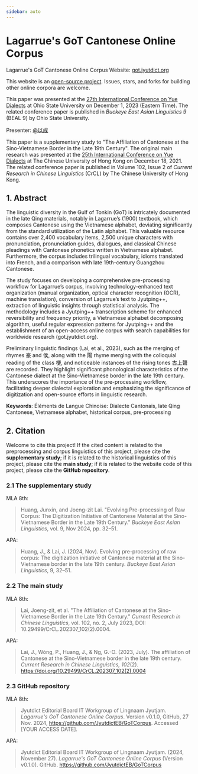 ```yaml
---
sidebar: auto
---
```


# Lagarrue's GoT Cantonese Online Corpus

Lagarrue's GoT Cantonese Online Corpus Website: [got.jyutdict.org](https://got.jyutdict.org/)

This website is an [open-source project](https://github.com/JyutdictEB/GoTCorpus). Issues, stars, and forks for building other online corpora are welcome.

This paper was presented at the [27th International Conference on Yue Dialects](https://u.osu.edu/yue2023/) at Ohio State University on December 1, 2023 (Eastern Time). The related conference paper is published in *Buckeye East Asian Linguistics 9* (BEAL 9) by Ohio State University.

Presenter: [@以成](https://www.zhihu.com/people/huang-jun-xin-74)

This paper is a supplementary study to "The Affiliation of Cantonese at the Sino-Vietnamese Border in the Late 19th Century". The original main research was presented at the [25th International Conference on Yue Dialects](https://www.cuhk.edu.hk/ics/clrc/yue25/index_en.html) at The Chinese University of Hong Kong on December 18, 2021. The related conference paper is published in Volume 102, Issue 2 of *Current Research in Chinese Linguistics* (CrCL) by The Chinese University of Hong Kong.

## 1. Abstract

The linguistic diversity in the Gulf of Tonkin (GoT) is intricately documented in the late Qing materials, notably in Lagarrue’s (1900) textbook, which composes Cantonese using the Vietnamese alphabet, deviating significantly from the standard utilization of the Latin alphabet. This valuable resource contains over 2,400 vocabulary items, 2,500 unique characters with pronunciation, pronunciation guides, dialogues, and classical Chinese pleadings with Cantonese phonetics written in Vietnamese alphabet. Furthermore, the corpus includes trilingual vocabulary, idioms translated into French, and a comparison with late 19th-century Guangzhou Cantonese.

The study focuses on developing a comprehensive pre-processing workflow for Lagarrue’s corpus, involving technology-enhanced text organization (manual organization, optical character recognition (OCR), machine translation), conversion of Lagarrue’s text to Jyutping++, extraction of linguistic insights through statistical analysis. The methodology includes a Jyutping++ transcription scheme for enhanced reversibility and frequency priority, a Vietnamese alphabet decomposing algorithm, useful regular expression patterns for Jyutping++ and the establishment of an open-access online corpus with search capabilities for worldwide research (got.jyutdict.org).

Preliminary linguistic findings (Lai, et al., 2023), such as the merging of rhymes 豪 and 侯, along with the 陽 rhyme merging with the colloquial reading of the class 梗, and noticeable instances of the rising tones 古上聲 are recorded. They highlight significant phonological characteristics of the Cantonese dialect at the Sino-Vietnamese border in the late 19th century. This underscores the importance of the pre-processing workflow, facilitating deeper dialectal exploration and emphasizing the significance of digitization and open-source efforts in linguistic research.

**Keywords**: Éléments de Langue Chinoise: Dialecte Cantonais, late Qing Cantonese, Vietnamese alphabet, historical corpus, pre-processing

## 2. Citation

Welcome to cite this project! If the cited content is related to the preprocessing and corpus linguistics of this project, please cite the **supplementary study**; if it is related to the historical linguistics of this project, please cite the **main study**; if it is related to the website code of this project, please cite the **GitHub repository**.

### 2.1 The supplementary study

MLA 8th:

> Huang, Junxin, and Joeng-zit Lai. "Evolving Pre-processing of Raw Corpus: The Digitization Initiative of Cantonese Material at the Sino-Vietnamese Border in the Late 19th Century." *Buckeye East Asian Linguistics*, vol. 9, Nov 2024, pp. 32–51.

APA:

> Huang, J., & Lai, J. (2024, Nov). Evolving pre-processing of raw corpus: The digitization initiative of Cantonese material at the Sino-Vietnamese border in the late 19th century. *Buckeye East Asian Linguistics*, 9, 32–51.

### 2.2 The main study

MLA 8th:

> Lai, Joeng-zit, et al. "The Affiliation of Cantonese at the Sino-Vietnamese Border in the Late 19th Century." *Current Research in Chinese Linguistics*, vol. 102, no. 2, July 2023, DOI: 10.29499/CrCL.202307_102(2).0004.

APA:

> Lai, J., Wòng, P., Huang, J., & Ng, G.-O. (2023, July). The affiliation of Cantonese at the Sino-Vietnamese border in the late 19th century. *Current Research in Chinese Linguistics, 102*(2). https://doi.org/10.29499/CrCL.202307_102(2).0004

### 2.3 GitHub repository

MLA 8th:

> Jyutdict Editorial Board IT Workgroup of Lingnaam Jyutjam. *Lagarrue's GoT Cantonese Online Corpus*. Version v0.1.0, GitHub, 27 Nov. 2024, https://github.com/JyutdictEB/GoTCorpus. Accessed [YOUR ACCESS DATE].

APA:

> Jyutdict Editorial Board IT Workgroup of Lingnaam Jyutjam. (2024, November 27). *Lagarrue's GoT Cantonese Online Corpus* (Version v0.1.0). GitHub. https://github.com/JyutdictEB/GoTCorpus
